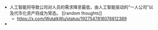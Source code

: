 - 人工智能将导致公司对人员的需求降至最低，由人工智能驱动的“一人公司”以及代币化资产将成为常态。 [[random thoughts]]
	- https://x.com/WutalkWu/status/1927547816076812389
-
